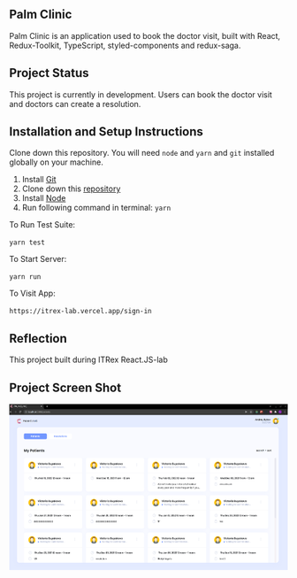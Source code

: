 ## Palm Clinic

Palm Clinic is an application used to book the doctor visit, built with React, Redux-Toolkit, TypeScript, styled-components and redux-saga.

## Project Status

This project is currently in development. Users can book the doctor visit and doctors can create a resolution.

## Installation and Setup Instructions

Clone down this repository. You will need `node` and `yarn` and `git` installed globally on your machine.

1. Install [Git](https://git-scm.com/book/en/v2/Getting-Started-Installing-Git)
2. Clone down this [repository](https://github.com/Feralwater/itrex-lab)
3. Install [Node](https://nodejs.org/en/download/package-manager/)
4. Run following command in terminal: `yarn`

To Run Test Suite:
 
`yarn test`

To Start Server:

`yarn run`

To Visit App:

`https://itrex-lab.vercel.app/sign-in`

## Reflection

This project built during ITRex React.JS-lab

## Project Screen Shot

<img src="img.png" height="300">

